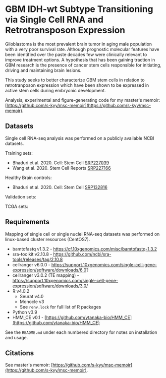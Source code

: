 # GBM IDH-wt Subtype Transitioning via Single Cell RNA and Retrotransposon Expression 

Glioblastoma is the most prevalent brain tumor in aging male population with a very poor survival rate. 
Although prognostic molecular features have been identified over the paste decades 
few were clinically relevant to improve treatment options. A hypothesis that has been gaining 
traction in GBM research is the presence of cancer stem cells responsible for initiating, driving and maintaining brain lesions. 

This study seeks to better characterize GBM stem cells in relation to retrotranposon expression which 
have been shown to be expressed in active stem cells during embryonic development. 

Analysis, experimental and figure-generating code for my master's memoir: [https://github.com/s-kyy/msc-memoir](https://github.com/s-kyy/msc-memoir).

## Datasets

Single cell RNA-seq analysis was performed on a publicly available NCBI datasets.

Training sets:

- Bhaduri et al. 2020. Cell: Stem Cell [SRP227039](https://trace.ncbi.nlm.nih.gov/Traces/sra/?study=SRP227039)
- Wang et al. 2020. Stem Cell Reports [SRP227166](https://trace.ncbi.nlm.nih.gov/Traces/sra/?study=SRP227166)

Healthy Brain controls: 
- Bhaduri et al. 2020. Cell: Stem Cell [SRP132816](https://www.ncbi.nlm.nih.gov/Traces/study/?acc=SRP132816&o=acc_s%3Aa)

Validation sets:

TCGA sets:  

## Requirements

Mapping of single cell or single nuclei RNA-seq datasets was performed on linux-based cluster resources (CentOS7). 

- bamtofastq v1.3.2 - https://cf.10xgenomics.com/misc/bamtofastq-1.3.2
- sra-toolkit v2.10.8 - https://github.com/ncbi/sra-tools/releases/tag/2.10.8
- cellranger v6.0.0 - https://support.10xgenomics.com/single-cell-gene-expression/software/downloads/6.0?
- cellranger v3.0.2 (TE mapping) - https://support.10xgenomics.com/single-cell-gene-expression/software/downloads/3.0/
- R v4.0.2 
    - Seurat v4.0
    - Monocle v3 
    - See `renv.lock` for full list of R packages
- Python v3.9
- HMM_CE v0.1 - [https://github.com/ytanaka-bio/HMM_CE](https://github.com/ytanaka-bio/HMM_CE)

See the `README.md` under each numbered directory for notes on installation and usage. 

## Citations

See master's memoir: [https://github.com/s-kyy/msc-memoir](https://github.com/s-kyy/msc-memoir). 
